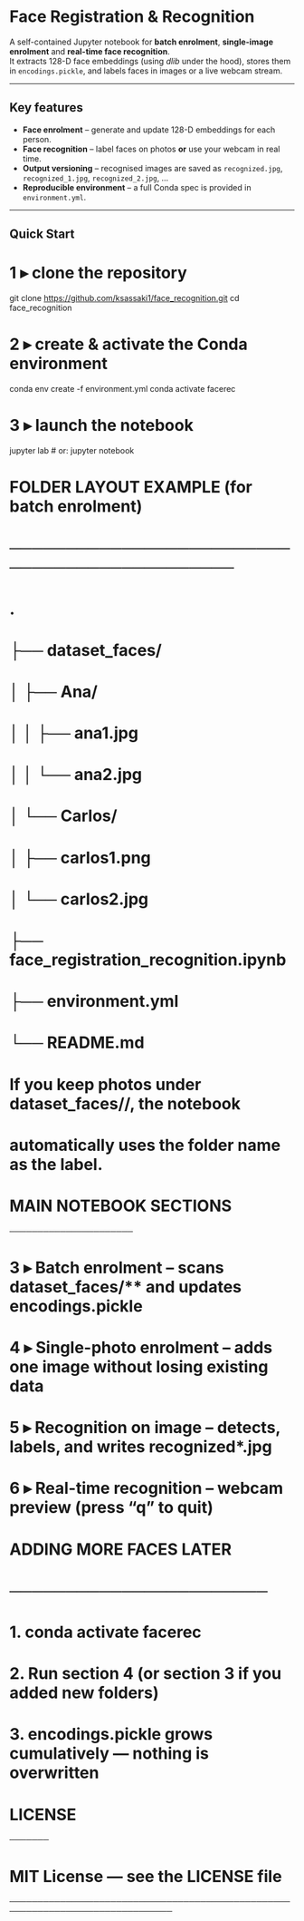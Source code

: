 # Face Registration & Recognition

A self-contained Jupyter notebook for **batch enrolment**, **single-image enrolment** and **real-time face recognition**.  
It extracts 128-D face embeddings (using *dlib* under the hood), stores them in `encodings.pickle`, and labels faces in images or a live webcam stream.

---

## Key features
- **Face enrolment** – generate and update 128-D embeddings for each person.  
- **Face recognition** – label faces on photos **or** use your webcam in real time.  
- **Output versioning** – recognised images are saved as `recognized.jpg`, `recognized_1.jpg`, `recognized_2.jpg`, …  
- **Reproducible environment** – a full Conda spec is provided in `environment.yml`.

---

## Quick Start

# 1 ▸ clone the repository
git clone https://github.com/ksassaki1/face_recognition.git
cd face_recognition

# 2 ▸ create & activate the Conda environment
conda env create -f environment.yml
conda activate facerec

# 3 ▸ launch the notebook
jupyter lab      # or: jupyter notebook


# FOLDER LAYOUT EXAMPLE  (for batch enrolment)
# ─────────────────────────────────────────────
# .
# ├── dataset_faces/
# │   ├── Ana/
# │   │   ├── ana1.jpg
# │   │   └── ana2.jpg
# │   └── Carlos/
# │       ├── carlos1.png
# │       └── carlos2.jpg
# ├── face_registration_recognition.ipynb
# ├── environment.yml
# └── README.md
#
# If you keep photos under dataset_faces/<PersonName>/, the notebook
# automatically uses the folder name as the label.


# MAIN NOTEBOOK SECTIONS
 ──────────────────────
# 3 ▸ Batch enrolment            – scans dataset_faces/** and updates encodings.pickle
# 4 ▸ Single-photo enrolment     – adds one image without losing existing data
# 5 ▸ Recognition on image       – detects, labels, and writes recognized*.jpg
# 6 ▸ Real-time recognition      – webcam preview (press “q” to quit)


# ADDING MORE FACES LATER
# ───────────────────────
# 1. conda activate facerec
# 2. Run section 4 (or section 3 if you added new folders)
# 3. encodings.pickle grows cumulatively — nothing is overwritten


# LICENSE
───────
# MIT License — see the LICENSE file

───────────────────────────────────────────────────────────────────────────────



